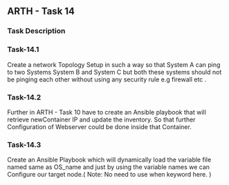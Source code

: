 ## ARTH - Task 14


### Task Description
### Task-14.1
Create a  network Topology Setup in such a way  so that System A can  ping to two Systems System B and System C but both
these systems should not be pinging each other without using any security rule e.g firewall etc .


### Task-14.2
Further in ARTH - Task 10 have to create an Ansible playbook that will retrieve newContainer IP and update the inventory. 
So that further Configuration of Webserver could be done inside that Container.


### Task-14.3
Create an Ansible Playbook which will dynamically load the variable file named same as OS_name
and just by using the variable names we can Configure our target node.( Note: No need to use when keyword here. )
